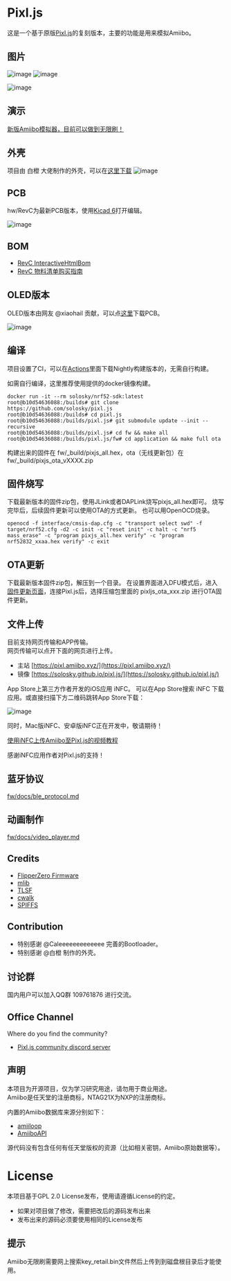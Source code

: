 # Pixl.js

这是一个基于原版[Pixl.js](http://www.espruino.com/Pixl.js)的复刻版本，主要的功能是用来模拟Amiibo。

## 图片

![image](https://github.com/solosky/pixl.js/blob/main/assets/pixljs-3.jpg)
![image](https://github.com/solosky/pixl.js/blob/main/assets/pixljs-4.jpg)

![image](https://github.com/solosky/pixl.js/blob/main/assets/pixljs-5.jpg)


## 演示

[新版Amiibo模拟器，目前可以做到无限刷！](https://www.bilibili.com/video/BV1TD4y1t76A/)

## 外壳

项目由 白橙 大佬制作的外壳，可以在[这里下载](https://www.thingiverse.com/thing:5877482) 
![image](https://github.com/solosky/pixl.js/blob/main/assets/pixjs-case1.png)

## PCB

hw/RevC为最新PCB版本，使用[Kicad 6](https://www.kicad.org/download/)打开编辑。

![image](https://github.com/solosky/pixl.js/blob/main/assets/pixljs-pcb-revc.png)

## BOM 

* [RevC InteractiveHtmlBom](docs/RevC-ibom.html)
* [RevC 物料清单购买指南](docs/RevC-bom.md)

## OLED版本

OLED版本由网友 @xiaohail 贡献，可以点[这里](https://gitlab.com/xiaohai/pixl.js)下载PCB。

![image](https://github.com/solosky/pixl.js/blob/main/assets/pixljs-oled1.png)


## 编译

项目设置了CI，可以在[Actions](https://github.com/solosky/pixl.js/actions/workflows/pixl.js-fw.yml)里面下载Nightly构建版本的，无需自行构建。

如需自行编译，这里推荐使用提供的docker镜像构建。
```
docker run -it --rm solosky/nrf52-sdk:latest
root@b10d54636088:/builds# git clone https://github.com/solosky/pixl.js
root@b10d54636088:/builds# cd pixl.js
root@b10d54636088:/builds/pixl.js# git submodule update --init --recursive
root@b10d54636088:/builds/pixl.js# cd fw && make all
root@b10d54636088:/builds/pixl.js/fw# cd application && make full ota
```
构建出来的固件在 fw/_build/pixjs_all.hex，ota（无线更新包）在fw/_build/pixjs_ota_vXXXX.zip

## 固件烧写

下载最新版本的固件zip包，使用JLink或者DAPLink烧写pixjs_all.hex即可。
烧写完毕后，后续固件更新可以使用OTA的方式更新。
也可以用OpenOCD烧录。
```
openocd -f interface/cmsis-dap.cfg -c "transport select swd" -f target/nrf52.cfg -d2 -c init -c "reset init" -c halt -c "nrf5 mass_erase" -c "program pixjs_all.hex verify" -c "program nrf52832_xxaa.hex verify" -c exit
```

## OTA更新
下载最新版本固件zip包，解压到一个目录。
在设置界面进入DFU模式后，进入 [固件更新页面](https://thegecko.github.io/web-bluetooth-dfu/examples/web.html)，连接Pixl.js后，选择压缩包里面的 pixljs_ota_xxx.zip 进行OTA固件更新。


## 文件上传

目前支持网页传输和APP传输。 <br />
网页传输可以点开下面的网页进行上传。

* 主站 [https://pixl.amiibo.xyz/](https://pixl.amiibo.xyz/)
* 镜像 [https://solosky.github.io/pixl.js/](https://solosky.github.io/pixl.js/)

App Store上第三方作者开发的iOS应用 iNFC。
可以在App Store搜索 iNFC 下载应用。或直接扫描下方二维码跳转App Store下载：

![image](https://github.com/solosky/pixl.js/blob/main/assets/iNFC.jpg)

同时，Mac版iNFC、安卓版iNFC正在开发中，敬请期待！

[使用iNFC上传Amiibo至Pixl.js的视频教程](https://www.bilibili.com/video/BV1RV4y1f7bn/)

感谢iNFC应用作者对Pixl.js的支持！


## 蓝牙协议

[fw/docs/ble_protocol.md](fw/docs/ble_protocol.md)

## 动画制作

[fw/docs/video_player.md](fw/docs/video_player.md)


## Credits

* [FlipperZero Firmware](https://github.com/flipperdevices/flipperzero-firmware)
* [mlib](https://github.com/P-p-H-d/mlib)
* [TLSF](https://github.com/mattconte/tlsf)
* [cwalk](https://github.com/likle/cwalk)
* [SPIFFS](https://github.com/pellepl/spiffs)

## Contribution 

* 特别感谢 @Caleeeeeeeeeeeee 完善的Bootloader。
* 特别感谢 @白橙 制作的外壳。 

## 讨论群

国内用户可以加入QQ群 109761876 进行交流。

## Office Channel

Where do you find the community?
* [Pixl.js community discord server](https://discord.gg/t8naCqy4)


## 声明

本项目为开源项目，仅为学习研究用途，请勿用于商业用途。 <br />
Amiibo是任天堂的注册商标，NTAG21X为NXP的注册商标。

内置的Amiibo数据库来源分别如下：

* [amiiloop](https://download.amiloop.app/)
* [AmiiboAPI](https://www.amiiboapi.com/)

源代码没有包含任何有任天堂版权的资源（比如相关密钥，Amiibo原始数据等）。

# License

本项目基于GPL 2.0 License发布，使用请遵循License的约定。

* 如果对项目做了修改，需要把改后的源码发布出来
* 发布出来的源码必须要使用相同的License发布


## 提示 

Amiibo无限刷需要网上搜索key_retail.bin文件然后上传到到磁盘根目录后才能使用。
